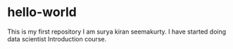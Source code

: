 # hello-world
This is my first repository
I am surya kiran seemakurty.  I have started doing data scientist Introduction course. 
